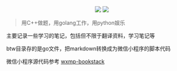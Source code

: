 <div align="center">
    <a href="https://github.com/xnzone/bookstack"> <img src="https://badgen.net/github/stars/xnzone/bookstack?icon=github"></a>
    <a href="https://github.com/xnzone/csnote"> <img src="https://badgen.net/github/forks/xnzone/bookstack?icon=github"></a>
</div>

>用C++做题，用golang工作，用python娱乐

主要记录一些学习的笔记，包括但不限于翻译资料，学习笔记等

btw目录存的是go文件，把markdown转换成为微信小程序的脚本代码

微信小程序源代码参考 [wxmp-bookstack](https://github.com/xnzone/wxmp-bookstack.git)